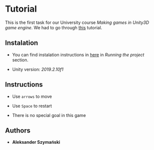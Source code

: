 # Tutorial

This is the first task for our University course *Making games in Unity3D game engine*.
We had to go through [this](https://youtu.be/pCBqgREiSUE) tutorial.

## Instalation

* You can find instalation instructions in [here](https://github.com/Bitterisland6/Unity/blob/master/README.md) in *Running the project* section.

* Unity version: *2019.2.10f1*

## Instructions

* Use `arrows` to move

* Use `Space` to restart

* There is no special goal in this game

## Authors
* **Aleksander Szymański**